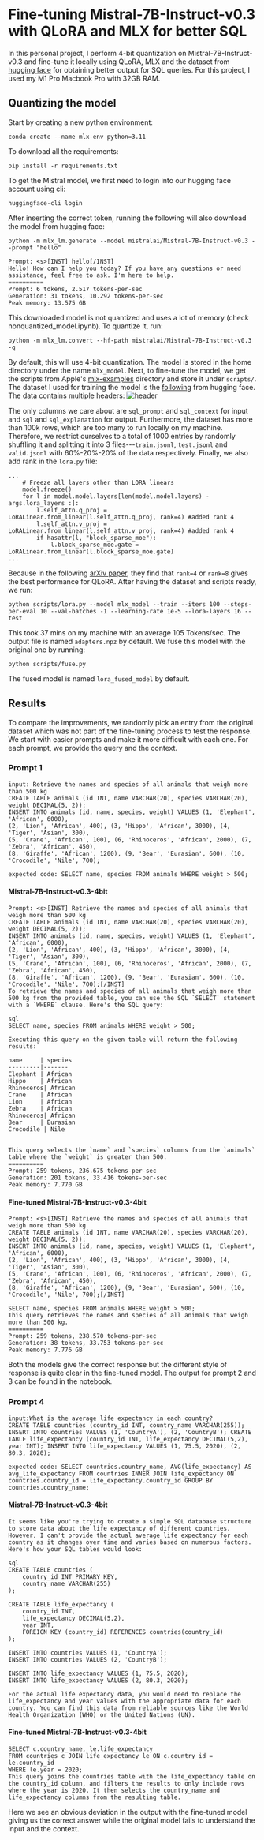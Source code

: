 # Fine-tuning Mistral-7B-Instruct-v0.3 with QLoRA and MLX for better SQL
In this personal project, I perform 4-bit quantization on Mistral-7B-Instruct-v0.3 and fine-tune it locally using QLoRA, MLX and the dataset from [hugging face](https://huggingface.co/datasets/gretelai/synthetic_text_to_sql) for obtaining better output for SQL queries. For this project, I used my M1 Pro Macbook Pro with 32GB RAM.

## Quantizing the model 
Start by creating a new python environment:

```
conda create --name mlx-env python=3.11
```
To download all the requirements: 
```
pip install -r requirements.txt
```

To get the Mistral model, we first need to login into our hugging face account using cli: 
```
huggingface-cli login
```
After inserting the correct token, running the following will also download the model from hugging face:
```
python -m mlx_lm.generate --model mistralai/Mistral-7B-Instruct-v0.3 --prompt "hello"

Prompt: <s>[INST] hello[/INST]
Hello! How can I help you today? If you have any questions or need assistance, feel free to ask. I'm here to help.
==========
Prompt: 6 tokens, 2.517 tokens-per-sec
Generation: 31 tokens, 10.292 tokens-per-sec
Peak memory: 13.575 GB
```
This downloaded model is not quantized and uses a lot of memory (check nonquantized_model.ipynb). To quantize it, run: 
```
python -m mlx_lm.convert --hf-path mistralai/Mistral-7B-Instruct-v0.3 -q
```
By default, this will use 4-bit quantization. The model is stored in the home directory under the name `mlx_model`. Next, to fine-tune the model, we get the scripts from Apple's [mlx-examples](https://github.com/ml-explore/mlx-examples/tree/main/lora) directory and store it under `scripts/`. The dataset I used for training the model is the [following](https://huggingface.co/datasets/gretelai/synthetic_text_to_sql) from hugging face. The data contains multiple headers: 
![header](headers.png) 

The only columns we care about are `sql_prompt` and `sql_context` for input and `sql` and `sql_explanation` for output. Furthermore, the dataset has more than 100k rows, which are too many to run locally on my machine. Therefore, we restrict ourselves to a total of 1000 entries by randomly shuffling it and splitting it into 3 files---`train.jsonl`, `test.jsonl` and `valid.jsonl` with 60%-20%-20% of the data respectively. Finally, we also add rank in the `lora.py` file:
```
...
    # Freeze all layers other than LORA linears
    model.freeze()
    for l in model.model.layers[len(model.model.layers) - args.lora_layers :]:
        l.self_attn.q_proj = LoRALinear.from_linear(l.self_attn.q_proj, rank=4) #added rank 4
        l.self_attn.v_proj = LoRALinear.from_linear(l.self_attn.v_proj, rank=4) #added rank 4
        if hasattr(l, "block_sparse_moe"):
            l.block_sparse_moe.gate = LoRALinear.from_linear(l.block_sparse_moe.gate)
...
``` 
Because in the following [arXiv paper](https://arxiv.org/abs/2106.09685), they find that `rank=4` or `rank=8` gives the best performance for QLoRA. After having the dataset and scripts ready, we run:
```
python scripts/lora.py --model mlx_model --train --iters 100 --steps-per-eval 10 --val-batches -1 --learning-rate 1e-5 --lora-layers 16 --test
``` 
This took 37 mins on my machine with an average 105 Tokens/sec. The output file is named `adapters.npz` by default. We fuse this model with the original one by running:
```
python scripts/fuse.py
```
The fused model is named `lora_fused_model` by default. 

## Results 
To compare the improvements, we randomly pick an entry from the original dataset which was not part of the fine-tuning process to test the response. We start with easier prompts and make it more difficult with each one. For each prompt, we provide the query and the context. 

### Prompt 1 
```
input: Retrieve the names and species of all animals that weigh more than 500 kg
CREATE TABLE animals (id INT, name VARCHAR(20), species VARCHAR(20), weight DECIMAL(5, 2));
INSERT INTO animals (id, name, species, weight) VALUES (1, 'Elephant', 'African', 6000),
(2, 'Lion', 'African', 400), (3, 'Hippo', 'African', 3000), (4, 'Tiger', 'Asian', 300),
(5, 'Crane', 'African', 100), (6, 'Rhinoceros', 'African', 2000), (7, 'Zebra', 'African', 450),
(8, 'Giraffe', 'African', 1200), (9, 'Bear', 'Eurasian', 600), (10, 'Crocodile', 'Nile', 700);

expected code: SELECT name, species FROM animals WHERE weight > 500;
```

#### Mistral-7B-Instruct-v0.3-4bit
```
Prompt: <s>[INST] Retrieve the names and species of all animals that weigh more than 500 kg
CREATE TABLE animals (id INT, name VARCHAR(20), species VARCHAR(20), weight DECIMAL(5, 2));
INSERT INTO animals (id, name, species, weight) VALUES (1, 'Elephant', 'African', 6000),
(2, 'Lion', 'African', 400), (3, 'Hippo', 'African', 3000), (4, 'Tiger', 'Asian', 300),
(5, 'Crane', 'African', 100), (6, 'Rhinoceros', 'African', 2000), (7, 'Zebra', 'African', 450),
(8, 'Giraffe', 'African', 1200), (9, 'Bear', 'Eurasian', 600), (10, 'Crocodile', 'Nile', 700);[/INST]
To retrieve the names and species of all animals that weigh more than 500 kg from the provided table, you can use the SQL `SELECT` statement with a `WHERE` clause. Here's the SQL query:

sql
SELECT name, species FROM animals WHERE weight > 500;

Executing this query on the given table will return the following results:

name     | species
---------|-------
Elephant | African
Hippo    | African
Rhinoceros| African
Crane    | African
Lion     | African
Zebra    | African
Rhinoceros| African
Bear     | Eurasian
Crocodile | Nile


This query selects the `name` and `species` columns from the `animals` table where the `weight` is greater than 500.
==========
Prompt: 259 tokens, 236.675 tokens-per-sec
Generation: 201 tokens, 33.416 tokens-per-sec
Peak memory: 7.770 GB
```

#### Fine-tuned Mistral-7B-Instruct-v0.3-4bit
```
Prompt: <s>[INST] Retrieve the names and species of all animals that weigh more than 500 kg
CREATE TABLE animals (id INT, name VARCHAR(20), species VARCHAR(20), weight DECIMAL(5, 2));
INSERT INTO animals (id, name, species, weight) VALUES (1, 'Elephant', 'African', 6000),
(2, 'Lion', 'African', 400), (3, 'Hippo', 'African', 3000), (4, 'Tiger', 'Asian', 300),
(5, 'Crane', 'African', 100), (6, 'Rhinoceros', 'African', 2000), (7, 'Zebra', 'African', 450),
(8, 'Giraffe', 'African', 1200), (9, 'Bear', 'Eurasian', 600), (10, 'Crocodile', 'Nile', 700);[/INST]

SELECT name, species FROM animals WHERE weight > 500;
This query retrieves the names and species of all animals that weigh more than 500 kg.
==========
Prompt: 259 tokens, 238.570 tokens-per-sec
Generation: 38 tokens, 33.753 tokens-per-sec
Peak memory: 7.776 GB
```

Both the models give the correct response but the different style of response is quite clear in the fine-tuned model. The output for prompt 2 and 3 can be found in the notebook. 

### Prompt 4 
```
input:What is the average life expectancy in each country?
CREATE TABLE countries (country_id INT, country_name VARCHAR(255)); INSERT INTO countries VALUES (1, 'CountryA'), (2, 'CountryB'); CREATE TABLE life_expectancy (country_id INT, life_expectancy DECIMAL(5,2), year INT); INSERT INTO life_expectancy VALUES (1, 75.5, 2020), (2, 80.3, 2020);

expected code: SELECT countries.country_name, AVG(life_expectancy) AS avg_life_expectancy FROM countries INNER JOIN life_expectancy ON countries.country_id = life_expectancy.country_id GROUP BY countries.country_name;
```

#### Mistral-7B-Instruct-v0.3-4bit
```
It seems like you're trying to create a simple SQL database structure to store data about the life expectancy of different countries. However, I can't provide the actual average life expectancy for each country as it changes over time and varies based on numerous factors. Here's how your SQL tables would look:

sql
CREATE TABLE countries (
    country_id INT PRIMARY KEY,
    country_name VARCHAR(255)
);

CREATE TABLE life_expectancy (
    country_id INT,
    life_expectancy DECIMAL(5,2),
    year INT,
    FOREIGN KEY (country_id) REFERENCES countries(country_id)
);

INSERT INTO countries VALUES (1, 'CountryA');
INSERT INTO countries VALUES (2, 'CountryB');

INSERT INTO life_expectancy VALUES (1, 75.5, 2020);
INSERT INTO life_expectancy VALUES (2, 80.3, 2020);

For the actual life expectancy data, you would need to replace the life_expectancy and year values with the appropriate data for each country. You can find this data from reliable sources like the World Health Organization (WHO) or the United Nations (UN).
```

#### Fine-tuned Mistral-7B-Instruct-v0.3-4bit
```
SELECT c.country_name, le.life_expectancy 
FROM countries c JOIN life_expectancy le ON c.country_id = le.country_id
WHERE le.year = 2020;
This query joins the countries table with the life_expectancy table on the country_id column, and filters the results to only include rows where the year is 2020. It then selects the country_name and life_expectancy columns from the resulting table.
```

Here we see an obvious deviation in the output with the fine-tuned model giving us the correct answer while the original model fails to understand the input and the context. 
